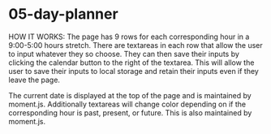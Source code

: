 # 05-day-planner

HOW IT WORKS:
The page has 9 rows for each corresponding hour in a 9:00-5:00 hours stretch. There are textareas in each row that allow the user
to input whatever they so choose. They can then save their inputs by clicking the calendar button to the right of the textarea. This
will allow the user to save their inputs to local storage and retain their inputs even if they leave the page.

The current date is displayed at the top of the page and is maintained by moment.js. Additionally textareas will change color depending
on if the corresponding hour is past, present, or future. This is also maintained by moment.js.

